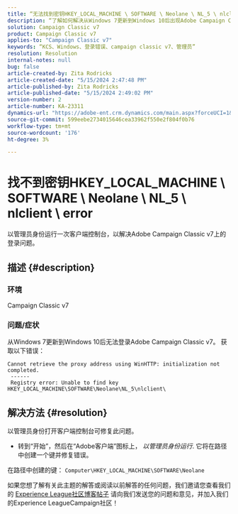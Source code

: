```yaml
---
title: “无法找到密钥HKEY_LOCAL_MACHINE \ SOFTWARE \ Neolane \ NL_5 \ nlclient \ error”
description: “了解如何解决从Windows 7更新到Windows 10后出现Adobe Campaign Classic v7登录错误的问题。”
solution: Campaign Classic v7
product: Campaign Classic v7
applies-to: "Campaign Classic v7"
keywords: “KCS、Windows、登录错误、campaign classic v7、管理员”
resolution: Resolution
internal-notes: null
bug: false
article-created-by: Zita Rodricks
article-created-date: "5/15/2024 2:47:48 PM"
article-published-by: Zita Rodricks
article-published-date: "5/15/2024 2:49:02 PM"
version-number: 2
article-number: KA-23311
dynamics-url: "https://adobe-ent.crm.dynamics.com/main.aspx?forceUCI=1&pagetype=entityrecord&etn=knowledgearticle&id=69400612-ca12-ef11-9f89-6045bd0298d4"
source-git-commit: 599eebe2734015646cea33962f550e2f804f0b76
workflow-type: tm+mt
source-wordcount: '176'
ht-degree: 3%

---
```


# 找不到密钥HKEY_LOCAL_MACHINE \ SOFTWARE \ Neolane \ NL_5 \ nlclient \ error


以管理员身份运行一次客户端控制台，以解决Adobe Campaign Classic v7上的登录问题。

## 描述 {#description}


### 环境

Campaign Classic v7



### 问题/症状

从Windows 7更新到Windows 10后无法登录Adobe Campaign Classic v7。 获取以下错误：


```
Cannot retrieve the proxy address using WinHTTP: initialization not completed.
 ------
 Registry error: Unable to find key HKEY_LOCAL_MACHINE\SOFTWARE\Neolane\NL_5\nlclient\
```



## 解决方法 {#resolution}


以管理员身份打开客户端控制台可修复此问题。

- 转到“开始”，然后在“Adobe客户端”图标上， *以管理员身份运行*. 它将在路径中创建一个键并修复错误。


在路径中创建的键： `Computer\HKEY_LOCAL_MACHINE\SOFTWARE\Neolane`





如果您想了解有关此主题的解答或阅读以前解答的任何问题，我们邀请您查看我们的 [Experience League社区博客帖子](https://experienceleaguecommunities.adobe.com/t5/adobe-campaign-classic-blogs/introducing-top-kcs-articles-curated-for-your-troubleshooting/bc-p/672426#M132 "关注链接") 请向我们发送您的问题和意见，并加入我们的Experience LeagueCampaign社区！

